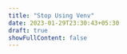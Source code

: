 ```yaml
---
title: "Stop Using Venv"
date: 2023-01-29T23:30:43+05:30
draft: true
showFullContent: false
---
```



